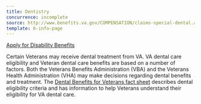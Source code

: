 ```yaml
---
title: Dentistry
concurrence: incomplete
source: http://www.benefits.va.gov/COMPENSATION/claims-special-dental.asp
template: 6-info-page
---
```


<div class="main" role="main" markdown="0">

<div class="action-bar">
  <div class="row">
    <div class="small-12 columns">
      <a class="usa-button-primary" href="/disability-benefits/get/">Apply for Disability Benefits</a>
    </div>
  </div>
</div>

<div class="section one" markdown="0">
<div class="primary" markdown="0">
<div class="row" markdown="0">
<div class="small-12 columns" markdown="1">

Certain Veterans may receive dental treatment from VA. VA dental care eligibility and Veteran dental care benefits are based on a number of factors. Both the Veterans Benefits Administration (VBA) and the Veterans Health Administration (VHA) may make decisions regarding dental benefits and treatment. The [Dental Benefits for Veterans fact sheet](http://www.va.gov/healthbenefits/resources/publications/IB10-442_dental_benefits_for_veterans_2_14.pdf) describes dental eligibility criteria and has information to help Veterans understand their eligibility for VA dental care.

</div>
</div>
</div>


</div>
